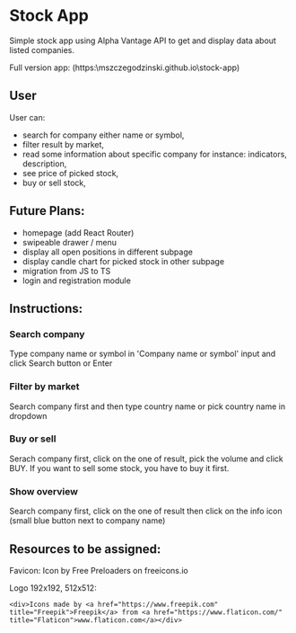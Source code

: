 # Stock App

Simple stock app using Alpha Vantage API [](https://www.alphavantage.co/documentation/) to get and display data about listed companies.

Full version app: (https:\\mszczegodzinski.github.io\stock-app)

## User

User can:

- search for company either name or symbol,
- filter result by market,
- read some information about specific company for instance: indicators, description,
- see price of picked stock,
- buy or sell stock,

## Future Plans:

- homepage (add React Router)
- swipeable drawer / menu
- display all open positions in different subpage
- display candle chart for picked stock in other subpage
- migration from JS to TS
- login and registration module

## Instructions:

### Search company

Type company name or symbol in 'Company name or symbol' input and click Search button or Enter

### Filter by market

Search company first and then type country name or pick country name in dropdown

### Buy or sell

Serach company first, click on the one of result, pick the volume and click BUY. If you want to sell some stock, you have to buy it first.

### Show overview

Search company first, click on the one of result then click on the info icon (small blue button next to company name)

## Resources to be assigned:

Favicon: Icon by Free Preloaders on freeicons.io

Logo 192x192, 512x512:

```
<div>Icons made by <a href="https://www.freepik.com" title="Freepik">Freepik</a> from <a href="https://www.flaticon.com/" title="Flaticon">www.flaticon.com</a></div>
```
